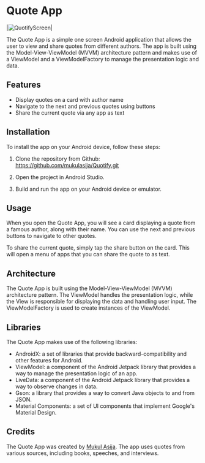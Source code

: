 # Quote App

|![QuotifyScreen](https://user-images.githubusercontent.com/78532621/229735759-493c252f-1521-4a29-bd84-a9360178d460.jpeg)|


The Quote App is a simple one screen Android application that allows the user to view and share quotes from different authors. The app is built using the Model-View-ViewModel (MVVM) architecture pattern and makes use of a ViewModel and a ViewModelFactory to manage the presentation logic and data.

## Features

- Display quotes on a card with author name
- Navigate to the next and previous quotes using buttons
- Share the current quote via any app as text

## Installation

To install the app on your Android device, follow these steps:

1. Clone the repository from Github:
https://github.com/mukulasija/Quotify.git

2. Open the project in Android Studio.

3. Build and run the app on your Android device or emulator.

## Usage

When you open the Quote App, you will see a card displaying a quote from a famous author, along with their name. You can use the next and previous buttons to navigate to other quotes.

To share the current quote, simply tap the share button on the card. This will open a menu of apps that you can share the quote to as text. 

## Architecture

The Quote App is built using the Model-View-ViewModel (MVVM) architecture pattern. The ViewModel handles the presentation logic, while the View is responsible for displaying the data and handling user input. The ViewModelFactory is used to create instances of the ViewModel.

## Libraries

The Quote App makes use of the following libraries:

- AndroidX: a set of libraries that provide backward-compatibility and other features for Android.
- ViewModel: a component of the Android Jetpack library that provides a way to manage the presentation logic of an app.
- LiveData: a component of the Android Jetpack library that provides a way to observe changes in data.
- Gson: a library that provides a way to convert Java objects to and from JSON.
- Material Components: a set of UI components that implement Google's Material Design.

## Credits

The Quote App was created by [Mukul Asija](https://github.com/mukulasija). The app uses quotes from various sources, including books, speeches, and interviews.


